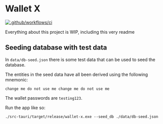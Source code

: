 # Wallet X

[![.github/workflows/ci](https://github.com/ross-weir/wallet-x/actions/workflows/ci.yml/badge.svg)](https://github.com/ross-weir/wallet-x/actions/workflows/ci.yml)

Everything about this project is WIP, including this very readme

## Seeding database with test data

In `data/db-seed.json` there is some test data that can be used to seed the database.

The entities in the seed data have all been derived using the following mnemonic:

```
change me do not use me change me do not use me
```

The wallet passwords are `testing123`.

Run the app like so:

```
./src-tauri/target/release/wallet-x.exe --seed_db ./data/db-seed.json
```
